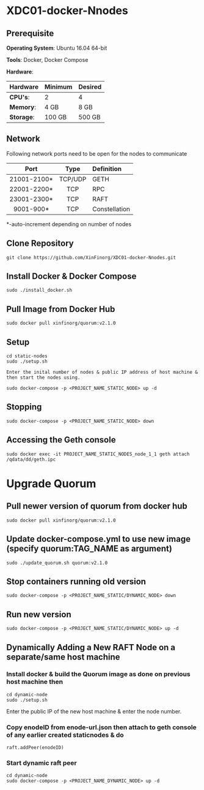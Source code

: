# XDC01-docker-Nnodes 

## Prerequisite
**Operating System**: Ubuntu 16.04 64-bit

**Tools**: Docker, Docker Compose

**Hardware**:

| Hardware | Minimum | Desired |
|:------- |:-------- |:---------|
| **CPU's**: | 2 |  4 |
| **Memory**: | 4 GB |  8 GB |
| **Storage**: | 100 GB |  500 GB |

## Network

Following network ports need to be open for the nodes to communicate

| Port | Type | Definition |
|:------:|:-----:|:---------- |
|21001-2100*| TCP/UDP | GETH |
|22001-2200*| TCP | RPC |
|23001-2300*| TCP | RAFT |
|9001-900*| TCP | Constellation |

*-auto-increment depending on number of nodes

## Clone Repository
    git clone https://github.com/XinFinorg/XDC01-docker-Nnodes.git    
   
## Install Docker & Docker Compose
    sudo ./install_docker.sh

## Pull Image from Docker Hub
    sudo docker pull xinfinorg/quorum:v2.1.0

## Setup 

    cd static-nodes 
    sudo ./setup.sh

    Enter the inital number of nodes & public IP address of host machine & then start the nodes using.

    sudo docker-compose -p <PROJECT_NAME_STATIC_NODE> up -d

## Stopping

    sudo docker-compose -p <PROJECT_NAME_STATIC_NODE> down

## Accessing the Geth console

    sudo docker exec -it PROJECT_NAME_STATIC_NODES_node_1_1 geth attach /qdata/dd/geth.ipc

# Upgrade Quorum

## Pull newer version of quorum from docker hub
    sudo docker pull xinfinorg/quorum:v2.1.0

## Update docker-compose.yml to use new image (specify quorum:TAG_NAME as argument)
    sudo ./update_quorum.sh quorum:v2.1.0

## Stop containers running old version
    sudo docker-compose -p <PROJECT_NAME_STATIC/DYNAMIC_NODE> down
  
## Run new version     
    sudo docker-compose -p <PROJECT_NAME_STATIC/DYNAMIC_NODE> up -d

## Dynamically Adding a New RAFT Node on a separate/same host machine 

### Install docker & build the Quorum image as done on previous host machine then

    cd dynamic-node
    sudo ./setup.sh
    
   Enter the public IP of the new host machine & enter the node number.
    
### Copy enodeID from enode-url.json then attach to geth console of any  earlier created staticnodes & do 
    
    raft.addPeer(enodeID)

### Start dynamic raft peer
    cd dynamic-node
    sudo docker-compose -p <PROJECT_NAME_DYNAMIC_NODE> up -d
